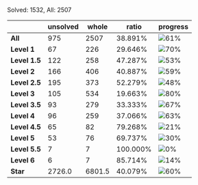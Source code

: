 Solved: 1532, All: 2507

| |unsolved|whole|ratio|progress|
|----|----|----|----|----|
|**All**| 975 | 2507 | 38.891%| ![61%](https://progress-bar.dev/61?title=All) |
|**Level 1**| 67 | 226 | 29.646%| ![70%](https://progress-bar.dev/70?title=Level+1++)|
|**Level 1.5**| 122 | 258 | 47.287%| ![53%](https://progress-bar.dev/53?title=Level+1.5)|
|**Level 2**| 166 | 406 | 40.887%| ![59%](https://progress-bar.dev/59?title=Level+2++)|
|**Level 2.5**| 195 | 373 | 52.279%| ![48%](https://progress-bar.dev/48?title=Level+2.5)|
|**Level 3**| 105 | 534 | 19.663%| ![80%](https://progress-bar.dev/80?title=Level+3++)|
|**Level 3.5**| 93 | 279 | 33.333%| ![67%](https://progress-bar.dev/67?title=Level+3.5)|
|**Level 4**| 96 | 259 | 37.066%| ![63%](https://progress-bar.dev/63?title=Level+4++)|
|**Level 4.5**| 65 | 82 | 79.268%| ![21%](https://progress-bar.dev/21?title=Level+4.5)|
|**Level 5**| 53 | 76 | 69.737%| ![30%](https://progress-bar.dev/30?title=Level+5++)|
|**Level 5.5**| 7 | 7 | 100.000%| ![0%](https://progress-bar.dev/0?title=Level+5.5)|
|**Level 6**| 6 | 7 | 85.714%| ![14%](https://progress-bar.dev/14?title=Level+6++)|
|**Star**|2726.0 | 6801.5 |40.079%| ![60%](https://progress-bar.dev/60?title=Star) |
